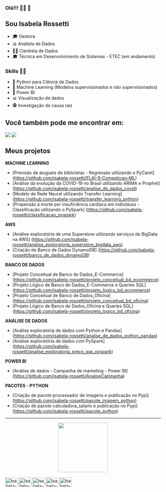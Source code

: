 ### Olá!!! 👩‍💻 👋 

## Sou Isabela Rossetti

* 🎓 Gestora
* 📊 Analista de Dados 
* 👩‍💻 Cientista de Dados
* 🎓 Técnica em Desenvolvimento de Sistemas - ETEC (em andamento)

### Skills 👩‍💻

* 🐍 Python para Ciência de Dados
* 🔮 Machine Learning (Modelos supervisionados e não supervisionados)
* 🧮 Power BI
* 📊 Visualização de dados
* 🕵️‍ Investigação de causa raiz



## Você também pode me encontrar em:
<div> 
 <a href="https://www.linkedin.com/in/isabelarossetti/" target="_blank"><img src="https://img.shields.io/badge/-LinkedIn-%230077B5?style=for-the-badge&logo=linkedin&logoColor=white" target="_blank"></a> 
 <a href = "mailto:isabelarossetti.ir@gmail.com"><img src="https://img.shields.io/badge/-Gmail-%23333?style=for-the-badge&logo=gmail&logoColor=white" target="_blank"></a>



## Meus projetos

**MACHINE LEARNING**

- [Previsão de alugueis de biblicletas - Regressão utilizando o PyCaret] (https://github.com/isabela-rossetti/FLAI-9-Competicao-ML)
- [Análise da evolução da COVID-19 no Brasil utilizando ARIMA e Prophet] (https://github.com/isabela-rossetti/analise_de_dados_covid)
- [Modelo de Rede Neural utilizando Transfer Learning] (https://github.com/isabela-rossetti/transfer_learning_python)
- [Propensão à morte por insuficiência cardíaca em indivíduos - Classificação utilizando o PySpark] (https://github.com/isabela-rossetti/classificacao_pyspark)

**AWS**

- [Análise exploratória de uma Superstore utilizando serviços de BigData na AWS] (https://github.com/isabela-rossetti/analise_exploratoria_superstore_bigdata_aws)
- [Criação de Banco de Dados DynamoDB] (https://github.com/isabela-rossetti/banco_de_dados_dynamoDB)

**BANCO DE DADOS**

* [Projeto Conceitual de Banco de Dados_E-Commerce] (https://github.com/isabela-rossetti/projeto_conceitual_bd_ecommerce)
* [Projeto Lógico de Banco de Dados_E-Commerce e Queries SQL] (https://github.com/isabela-rossetti/projeto_logico_bd_ecommerce)
* [Projeto Conceitual de Banco de Dados_Oficina] (https://github.com/isabela-rossetti/projeto_conceitual_bd_oficina)
* [Projeto Lógico de Banco de Dados_Oficina e Queries SQL] (https://github.com/isabela-rossetti/projeto_logico_bd_oficina)

**ANÁLISE DE DADOS**

* [Análise exploratória de dados com Python e Pandas] (https://github.com/isabela-rossetti/analise_de_dados_python_pandas)
* [Análise exploratória de dados com PySpark] (https://github.com/isabela-rossetti/analise_exploratoria_preco_gas_pyspark)

**POWER BI**

- [Análise de dados - Campanha de marketing - Power BI] (https://github.com/isabela-rossetti/AnaliseCampanha)

**PACOTES - PYTHON**

* [Criação de pacote processador de imagens e publicação no Pypi] (https://github.com/isabela-rossetti/pacote_imagem_python)
* [Criação de pacote calculadora_salario e publicação no Pypi] (https://github.com/isabela-rossetti/pacote_python)

______



<div align="center">
  <a href="https://github.com/isabela-rossetti">
  <img height="160em" src="https://github-readme-stats.vercel.app/api?username=isabela-rossetti&show_icons=true&theme=radical&include_all_commits=true&count_private=true"/>

</div>

<div style="display: inline_block"><br>
  <img align="center" alt="Isabela-Py" height="30" width="40" src="https://cdn.jsdelivr.net/gh/devicons/devicon/icons/python/python-original.svg" />
  <img align="center" alt="Isabela-Pandas" height="30" width="40" src="https://cdn.jsdelivr.net/gh/devicons/devicon/icons/pandas/pandas-original.svg" />
   <img align="center" alt="Isabela-Git" height="30" width="40" src="https://cdn.jsdelivr.net/gh/devicons/devicon/icons/git/git-original.svg" />
  <img align="center" alt="Isabela-AWS" height="30" width="40" src="https://cdn.jsdelivr.net/gh/devicons/devicon/icons/amazonwebservices/amazonwebservices-original.svg" />
  <img align="center" alt="Isabela-MySQL" height="30" width="40" src="https://cdn.jsdelivr.net/gh/devicons/devicon/icons/mysql/mysql-original.svg" />

</div>

